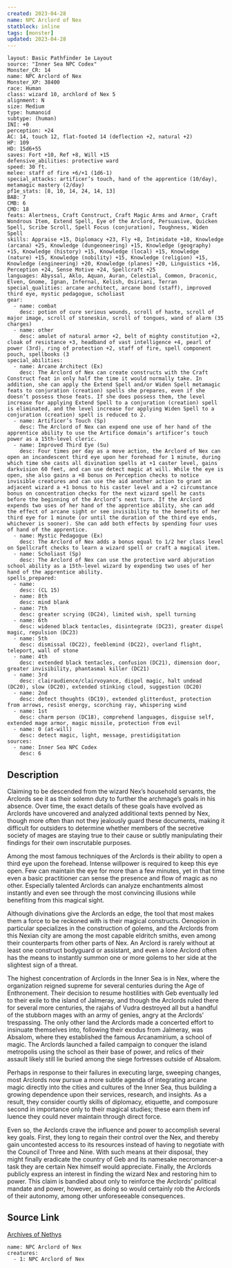 ```yaml
---
created: 2023-04-28
name: NPC Arclord of Nex
statblock: inline
tags: [monster]
updated: 2023-04-28
---
```

```statblock
layout: Basic Pathfinder 1e Layout
source: "Inner Sea NPC Codex"
Monster_CR: 14
name: NPC Arclord of Nex
Monster_XP: 38400
race: Human
class: wizard 10, archlord of Nex 5
alignment: N
size: Medium
type: humanoid
subtype: (human)
INI: +0
perception: +24
AC: 14, touch 12, flat-footed 14 (deflection +2, natural +2)
HP: 109
HD: 15d6+55
saves: Fort +10, Ref +8, Will +15
defensive_abilities: protective ward
speed: 30 ft.
melee: staff of fire +6/+1 (1d6-1)
special_attacks: artificer’s touch, hand of the apprentice (10/day), metamagic mastery (2/day)
pf1e_stats: [8, 10, 14, 24, 14, 13]
BAB: 7
CMB: 6
CMD: 18
feats: Alertness, Craft Construct, Craft Magic Arms and Armor, Craft Wondrous Item, Extend Spell, Eye of the Arclord, Persuasive, Quicken Spell, Scribe Scroll, Spell Focus (conjuration), Toughness, Widen Spell
skills: Appraise +15, Diplomacy +23, Fly +8, Intimidate +10, Knowledge (arcana) +25, Knowledge (dungeoneering) +15, Knowledge (geography) +15, Knowledge (history) +15, Knowledge (local) +15, Knowledge (nature) +15, Knowledge (nobility) +15, Knowledge (religion) +15, Knowledge (engineering) +20, Knowledge (planes) +20, Linguistics +16, Perception +24, Sense Motive +24, Spellcraft +25
languages: Abyssal, Aklo, Aquan, Auran, Celestial, Common, Draconic, Elven, Gnome, Ignan, Infernal, Kelish, Osiriani, Terran
special_qualities: arcane architect, arcane bond (staff), improved third eye, mystic pedagogue, scholiast
gear:
  - name: combat
    desc: potion of cure serious wounds, scroll of haste, scroll of major image, scroll of stoneskin, scroll of tongues, wand of alarm (35 charges)
  - name: other
    desc: amulet of natural armor +2, belt of mighty constitution +2, cloak of resistance +3, headband of vast intelligence +4, pearl of power (3rd), ring of protection +2, staff of fire, spell component pouch, spellbooks (3
special_abilities:
  - name: Arcane Architect (Ex)
    desc: The Arclord of Nex can create constructs with the Craft Construct feat in only half the time it would normally take. In addition, she can apply the Extend Spell and/or Widen Spell metamagic feats to conjuration (creation) spells she prepares, even if she doesn’t possess those feats. If she does possess them, the level increase for applying Extend Spell to a conjuration (creation) spell is eliminated, and the level increase for applying Widen Spell to a conjuration (creation) spell is reduced to 2.
  - name: Artificer’s Touch (Sp)
    desc: The Arclord of Nex can expend one use of her hand of the apprentice ability to use the Artifice domain’s artificer’s touch power as a 15th-level cleric.
  - name: Improved Third Eye (Su)
    desc: Four times per day as a move action, the Arclord of Nex can open an incandescent third eye upon her forehead for 1 minute, during which time she casts all divination spells at +1 caster level, gains darkvision 60 feet, and can use detect magic at will. While the eye is open, she also gains a +8 bonus on Perception checks to notice invisible creatures and can use the aid another action to grant an adjacent wizard a +1 bonus to his caster level and a +2 circumstance bonus on concentration checks for the next wizard spell he casts before the beginning of the Arclord’s next turn. If the Arclord expends two uses of her hand of the apprentice ability, she can add the effect of arcane sight or see invisibility to the benefits of her third eye for 1 minute (or until the duration of the third eye ends, whichever is sooner). She can add both effects by spending four uses of hand of the apprentice.
  - name: Mystic Pedagogue (Ex)
    desc: The Arclord of Nex adds a bonus equal to 1/2 her class level on Spellcraft checks to learn a wizard spell or craft a magical item.
  - name: Scholiast (Sp)
    desc: The Arclord of Nex can use the protective ward abjuration school ability as a 15th-level wizard by expending two uses of her hand of the apprentice ability.
spells_prepared:
  - name:
    desc: (CL 15)
  - name: 8th
    desc: mind blank
  - name: 7th
    desc: greater scrying (DC24), limited wish, spell turning
  - name: 6th
    desc: widened black tentacles, disintegrate (DC23), greater dispel magic, repulsion (DC23)
  - name: 5th
    desc: dismissal (DC22), feeblemind (DC22), overland flight, teleport, wall of stone
  - name: 4th
    desc: extended black tentacles, confusion (DC21), dimension door, greater invisibility, phantasmal killer (DC21)
  - name: 3rd
    desc: clairaudience/clairvoyance, dispel magic, halt undead (DC20), slow (DC20), extended stinking cloud, suggestion (DC20)
  - name: 2nd
    desc: detect thoughts (DC19), extended glitterdust, protection from arrows, resist energy, scorching ray, whispering wind
  - name: 1st
    desc: charm person (DC18), comprehend languages, disguise self, extended mage armor, magic missile, protection from evil
  - name: 0 (at-will)
    desc: detect magic, light, message, prestidigitation
sources:
  - name: Inner Sea NPC Codex
    desc: 6
```
## Description
Claiming to be descended from the wizard Nex’s household servants, the Arclords see it as their solemn duty to further the archmage’s goals in his absence. Over time, the exact details of these goals have evolved as Arclords have uncovered and analyzed additional texts penned by Nex, though more often than not they jealously guard these documents, making it difficult for outsiders to determine whether members of the secretive society of mages are staying true to their cause or subtly manipulating their findings for their own inscrutable purposes.

Among the most famous techniques of the Arclords is their ability to open a third eye upon the forehead. Intense willpower is required to keep this eye open. Few can maintain the eye for more than a few minutes, yet in that time even a basic practitioner can sense the presence and flow of magic as no other. Especially talented Arclords can analyze enchantments almost instantly and even see through the most convincing illusions while benefiting from this magical sight.

Although divinations give the Arclords an edge, the tool that most makes them a force to be reckoned with is their magical constructs. Oenopion in particular specializes in the construction of golems, and the Arclords from this Nexian city are among the most capable eldritch smiths, even among their counterparts from other parts of Nex. An Arclord is rarely without at least one construct bodyguard or assistant, and even a lone Arclord often has the means to instantly summon one or more golems to her side at the slightest sign of a threat.

The highest concentration of Arclords in the Inner Sea is in Nex, where the organization reigned supreme for several centuries during the Age of Enthronement. Their decision to resume hostilities with Geb eventually led to their exile to the island of Jalmeray, and though the Arclords ruled there for several more centuries, the rajahs of Vudra destroyed all but a handful of the stubborn mages with an army of genies, angry at the Arclords’ trespassing. The only other land the Arclords made a concerted effort to insinuate themselves into, following their exodus from Jalmeray, was Absalom, where they established the famous Arcanamirium, a school of magic. The Arclords launched a failed campaign to conquer the island metropolis using the school as their base of power, and relics of their assault likely still lie buried among the siege fortresses outside of Absalom.

Perhaps in response to their failures in executing large, sweeping changes, most Arclords now pursue a more subtle agenda of integrating arcane magic directly into the cities and cultures of the Inner Sea, thus building a growing dependence upon their services, research, and insights. As a result, they consider courtly skills of diplomacy, etiquette, and composure second in importance only to their magical studies; these earn them inf luence they could never maintain through direct force.

Even so, the Arclords crave the influence and power to accomplish several key goals. First, they long to regain their control over the Nex, and thereby gain uncontested access to its resources instead of having to negotiate with the Council of Three and Nine. With such means at their disposal, they might finally eradicate the country of Geb and its namesake necromancer-a task they are certain Nex himself would appreciate. Finally, the Arclords publicly express an interest in finding the wizard Nex and restoring him to power. This claim is bandied about only to reinforce the Arclords’ political mandate and power, however, as doing so would certainly rob the Arclords of their autonomy, among other unforeseeable consequences.
## Source Link
[Archives of Nethys](https://aonprd.com/NPCDisplay.aspx?ItemName=Arclord%20of%20Nex)
```encounter-table
name: NPC Arclord of Nex
creatures:
  - 1: NPC Arclord of Nex
```
